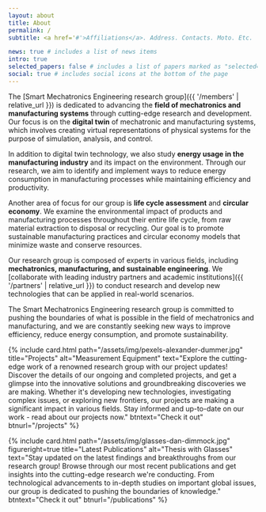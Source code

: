 ```yaml
---
layout: about
title: About
permalink: /
subtitle: <a href='#'>Affiliations</a>. Address. Contacts. Moto. Etc.

news: true # includes a list of news items
intro: true
selected_papers: false # includes a list of papers marked as "selected={true}"
social: true # includes social icons at the bottom of the page
---
```


The [Smart Mechatronics Engineering research group]({{ '/members' | relative_url }}) is dedicated to advancing the **field of mechatronics and manufacturing systems** through cutting-edge research and development. Our focus is on the **digital twin** of mechatronic and manufacturing systems, which involves creating virtual representations of physical systems for the purpose of simulation, analysis, and control.

In addition to digital twin technology, we also study **energy usage in the manufacturing industry** and its impact on the environment. Through our research, we aim to identify and implement ways to reduce energy consumption in manufacturing processes while maintaining efficiency and productivity.

Another area of focus for our group is **life cycle assessment** and **circular economy**. We examine the environmental impact of products and manufacturing processes throughout their entire life cycle, from raw material extraction to disposal or recycling. Our goal is to promote sustainable manufacturing practices and circular economy models that minimize waste and conserve resources.

Our research group is composed of experts in various fields, including **mechatronics, manufacturing, and sustainable engineering**. We [collaborate with leading industry partners and academic institutions]({{ '/partners' | relative_url }}) to conduct research and develop new technologies that can be applied in real-world scenarios.

The Smart Mechatronics Engineering research group is committed to pushing the boundaries of what is possible in the field of mechatronics and manufacturing, and we are constantly seeking new ways to improve efficiency, reduce energy consumption, and promote sustainability.

{%
    include card.html
    path="/assets/img/pexels-alexander-dummer.jpg"
    title="Projects"
    alt="Measurement Equipment"
    text="Explore the cutting-edge work of a renowned research group with our project updates! Discover the details of our ongoing and completed projects, and get a glimpse into the innovative solutions and groundbreaking discoveries we are making. Whether it's developing new technologies, investigating complex issues, or exploring new frontiers, our projects are making a significant impact in various fields. Stay informed and up-to-date on our work - read about our projects now."
    btntext="Check it out"
    btnurl="/projects"
%}

{%
    include card.html
    path="/assets/img/glasses-dan-dimmock.jpg"
    figureright=true
    title="Latest Publications"
    alt="Thesis with Glasses"
    text="Stay updated on the latest findings and breakthroughs from our research group! Browse through our most recent publications and get insights into the cutting-edge research we're conducting. From technological advancements to in-depth studies on important global issues, our group is dedicated to pushing the boundaries of knowledge."
    btntext="Check it out"
    btnurl="/publications"
%}
